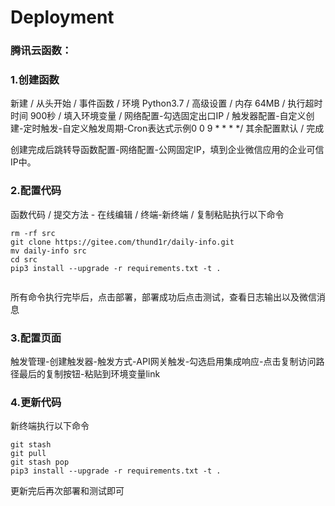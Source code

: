 # Deployment

### 腾讯云函数：

### 1.创建函数

新建 / 从头开始 / 事件函数 / 环境 Python3.7 / 高级设置 / 内存 64MB / 执行超时时间 900秒 / 填入环境变量 / 网络配置-勾选固定出口IP / 触发器配置-自定义创建-定时触发-自定义触发周期-Cron表达式示例0 0 9 * * * */ 其余配置默认 / 完成

创建完成后跳转导函数配置-网络配置-公网固定IP，填到企业微信应用的企业可信IP中。

### 2.配置代码

函数代码 / 提交方法 - 在线编辑 / 终端-新终端 / 复制粘贴执行以下命令

```shell
rm -rf src
git clone https://gitee.com/thund1r/daily-info.git
mv daily-info src
cd src
pip3 install --upgrade -r requirements.txt -t .
 
```

所有命令执行完毕后，点击部署，部署成功后点击测试，查看日志输出以及微信消息

### 3.配置页面

触发管理-创建触发器-触发方式-API网关触发-勾选启用集成响应-点击复制访问路径最后的复制按钮-粘贴到环境变量link

### 4.更新代码

新终端执行以下命令

```shell
git stash
git pull
git stash pop
pip3 install --upgrade -r requirements.txt -t .

```

更新完后再次部署和测试即可